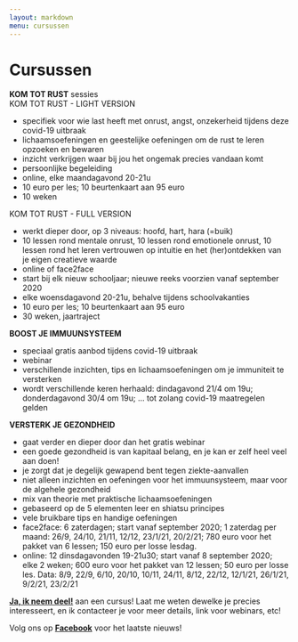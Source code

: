 ```yaml
---
layout: markdown
menu: cursussen
---
```

# Cursussen

**KOM TOT RUST** sessies      
KOM TOT RUST - LIGHT VERSION   
- specifiek voor wie last heeft met onrust, angst, onzekerheid tijdens deze covid-19 uitbraak   
- lichaamsoefeningen en geestelijke oefeningen om de rust te leren opzoeken en bewaren   
- inzicht verkrijgen waar bij jou het ongemak precies vandaan komt   
- persoonlijke begeleiding   
- online, elke maandagavond 20-21u   
- 10 euro per les; 10 beurtenkaart aan 95 euro   
- 10 weken

KOM TOT RUST - FULL VERSION      
- werkt dieper door, op 3 niveaus: hoofd, hart, hara (=buik)     
- 10 lessen rond mentale onrust, 10 lessen rond emotionele onrust, 10 lessen rond het leren vertrouwen op intuitie en het (her)ontdekken van je eigen creatieve waarde   
- online of face2face
- start bij elk nieuw schooljaar; nieuwe reeks voorzien vanaf september 2020
- elke woensdagavond 20-21u, behalve tijdens schoolvakanties   
- 10 euro per les; 10 beurtenkaart aan 95 euro  
- 30 weken, jaartraject   


**BOOST JE IMMUUNSYSTEEM**   
- speciaal gratis aanbod tijdens covid-19 uitbraak   
- webinar   
- verschillende inzichten, tips en lichaamsoefeningen om je immuniteit te versterken 
- wordt verschillende keren herhaald: dindagavond 21/4 om 19u; donderdagavond 30/4 om 19u; ... tot zolang covid-19 maatregelen gelden   


**VERSTERK JE GEZONDHEID**   
- gaat verder en dieper door dan het gratis webinar   
- een goede gezondheid is van kapitaal belang, en je kan er zelf heel veel aan doen!   
- je zorgt dat je degelijk gewapend bent tegen ziekte-aanvallen
- niet alleen inzichten en oefeningen voor het immuunsysteem, maar voor de algehele gezondheid   
- mix van theorie met praktische lichaamsoefeningen
- gebaseerd op de 5 elementen leer en shiatsu principes  
- vele bruikbare tips en handige oefeningen   
- face2face: 6 zaterdagen; start vanaf september 2020; 1 zaterdag per maand: 26/9, 24/10, 21/11, 12/12, 23/1/21, 20/2/21; 780 euro voor het pakket van 6 lessen; 150 euro per losse lesdag.   
- online: 12 dinsdagavonden 19-21u30; start vanaf 8 september 2020; elke 2 weken; 600 euro voor het pakket van 12 lessen; 50 euro per losse les. Data: 8/9, 22/9, 6/10, 20/10, 10/11, 24/11, 8/12, 22/12, 12/1/21, 26/1/21, 9/2/21, 23/2/21   




[**Ja, ik neem deel!**](mailto:marian@manopura.be) aan een cursus! Laat me weten dewelke je precies interesseert, en ik contacteer je voor meer details, link voor webinars, etc! 

Volg ons op [**Facebook**](https://www.facebook.com/manopura/) voor het laatste nieuws!
